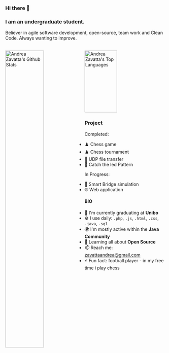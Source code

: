 ### Hi there 👋

### I am an undergraduate student. 
Believer in agile software development, open-source, team work and Clean Code.
Always wanting to improve.

<br />
<div>
    <img alt="Andrea Zavatta's Github Stats" src="https://github-readme-stats.vercel.app/api?username=AndreaZavatta&count_private=true&show_icons=true&theme=dark&hide_border=true" width="49%" align="left"/>
    <img alt="Andrea Zavatta's Top Languages" height="195" src="https://github-readme-stats.vercel.app/api/top-langs/?username=AndreaZavatta&count_private=true&show_icons=true&layout=compact&theme=dark&langs_count=10&hide_border=true" width="45%"/>
</div>

### Project
Completed:
-  ♟️ Chess game                
-  ♟️ Chess tournament
-  📁 UDP file transfer
-  🤖 Catch the led Pattern
  
In Progress:
-  🤖 Smart Bridge simulation 
-  🌐 Web application

#### BIO

- 🏢 I'm currently graduating at **Unibo**
- ⚙️ I use daily: `.php`, `.js`, `.html`, `.css`, `.java`, `.sql`
- 🌍 I'm mostly active within the **Java Community**
- 🌱 Learning all about **Open Source**
- 📫 Reach me: zavattaandrea@gmail.com
- ⚡️ Fun fact: football player - in my free time i play chess
